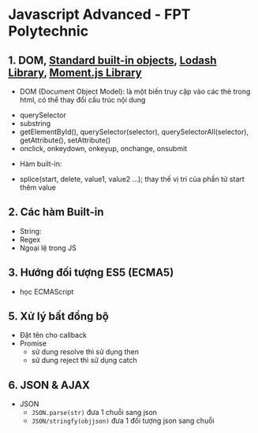 # Javascript Advanced - FPT Polytechnic

## 1. DOM, [Standard built-in objects](https://developer.mozilla.org/vi/docs/Web/JavaScript/Reference/Global_Objects), [Lodash Library](https://lodash.com/), [Moment.js Library](https://momentjs.com/)

-   DOM (Document Object Model): là một biến truy cập vào các thẻ trong html, có thể thay đổi cấu trúc nội dung

*   querySelector
*   substring
*   getElementById(), querySelector(selector), querySelectorAll(selector), getAttribute(), setAttribute()
*   onclick, onkeydown, onkeyup, onchange, onsubmit

-   Hàm built-in:

*   splice(start, delete, value1, value2 ...); thay thế vị trí của phần tử start thêm value

## 2. Các hàm Built-in

-   String:
-   Regex
-   Ngoại lệ trong JS

## 3. Hướng đối tượng ES5 (ECMA5)

-   học ECMAScript

## 5. Xử lý bất đồng bộ

-   Đặt tên cho callback
-   Promise
    -   sử dung resolve thì sử dụng then
    -   sử dung reject thì sử dụng catch

## 6. JSON & AJAX

-   JSON
    -   `JSON.parse(str)` đưa 1 chuỗi sang json
    -   `JSON/stringfy(objjson)` đưa 1 đối tượng json sang chuỗi
